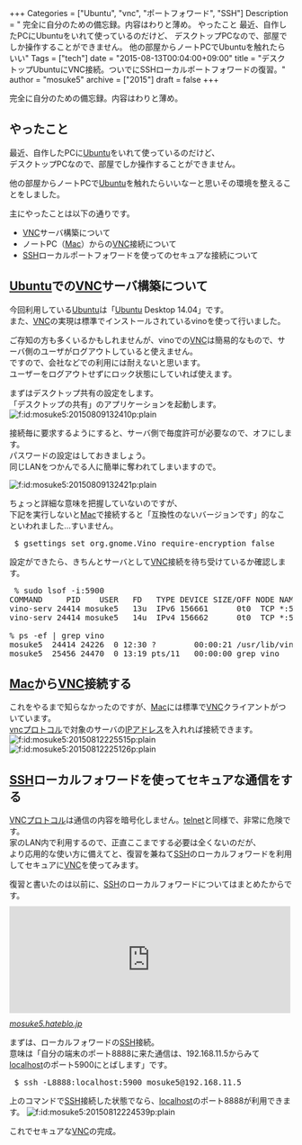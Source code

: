 +++
Categories = ["Ubuntu", "vnc", "ポートフォワード", "SSH"]
Description = " 完全に自分のための備忘録。内容はわりと薄め。  やったこと  最近、自作したPCにUbuntuをいれて使っているのだけど、 デスクトップPCなので、部屋でしか操作することができません。  他の部屋からノートPCでUbuntuを触れたらいい"
Tags = ["tech"]
date = "2015-08-13T00:04:00+09:00"
title = "デスクトップUbuntuにVNC接続。ついでにSSHローカルポートフォワードの復習。"
author = "mosuke5"
archive = ["2015"]
draft = false
+++

<body>
<p>完全に自分のための備忘録。内容はわりと薄め。</p>

<h2>やったこと</h2>

<p>最近、自作したPCに<a class="keyword" href="http://d.hatena.ne.jp/keyword/Ubuntu">Ubuntu</a>をいれて使っているのだけど、<br>
デスクトップPCなので、部屋でしか操作することができません。</p>

<p>他の部屋からノートPCで<a class="keyword" href="http://d.hatena.ne.jp/keyword/Ubuntu">Ubuntu</a>を触れたらいいなーと思いその環境を整えることをしました。</p>

<p>主にやったことは以下の通りです。</p>

<ul>
<li>
<a class="keyword" href="http://d.hatena.ne.jp/keyword/VNC">VNC</a>サーバ構築について</li>
<li>ノートPC（<a class="keyword" href="http://d.hatena.ne.jp/keyword/Mac">Mac</a>）からの<a class="keyword" href="http://d.hatena.ne.jp/keyword/VNC">VNC</a>接続について</li>
<li>
<a class="keyword" href="http://d.hatena.ne.jp/keyword/SSH">SSH</a>ローカルポートフォワードを使ってのセキュアな接続について</li>
</ul>


<h2>
<a class="keyword" href="http://d.hatena.ne.jp/keyword/Ubuntu">Ubuntu</a>での<a class="keyword" href="http://d.hatena.ne.jp/keyword/VNC">VNC</a>サーバ構築について</h2>

<p>今回利用している<a class="keyword" href="http://d.hatena.ne.jp/keyword/Ubuntu">Ubuntu</a>は「<a class="keyword" href="http://d.hatena.ne.jp/keyword/Ubuntu">Ubuntu</a> Desktop 14.04」です。<br>
また、<a class="keyword" href="http://d.hatena.ne.jp/keyword/VNC">VNC</a>の実現は標準でインストールされているvinoを使って行いました。</p>

<p>ご存知の方も多くいるかもしれませんが、vinoでの<a class="keyword" href="http://d.hatena.ne.jp/keyword/VNC">VNC</a>は簡易的なもので、サーバ側のユーザがログアウトしていると使えません。<br>
ですので、会社などでの利用には耐えないと思います。<br>
ユーザーをログアウトせずにロック状態にしていれば使えます。</p>

<p>まずはデスクトップ共有の設定をします。<br>
「デスクトップの共有」のアプリケーションを起動します。
<span itemscope itemtype="http://schema.org/Photograph"><img src="http://cdn-ak.f.st-hatena.com/images/fotolife/m/mosuke5/20150809/20150809132410.png" alt="f:id:mosuke5:20150809132410p:plain" title="f:id:mosuke5:20150809132410p:plain" class="hatena-fotolife" itemprop="image"></span></p>

<p>接続毎に要求するようにすると、サーバ側で毎度許可が必要なので、オフにします。<br>
パスワードの設定はしておきましょう。<br>
同じLANをつかんでる人に簡単に奪われてしまいますので。</p>

<p><span itemscope itemtype="http://schema.org/Photograph"><img src="http://cdn-ak.f.st-hatena.com/images/fotolife/m/mosuke5/20150809/20150809132421.png" alt="f:id:mosuke5:20150809132421p:plain" title="f:id:mosuke5:20150809132421p:plain" class="hatena-fotolife" itemprop="image"></span></p>

<p>ちょっと詳細な意味を把握していないのですが、<br>
下記を実行しないと<a class="keyword" href="http://d.hatena.ne.jp/keyword/Mac">Mac</a>で接続すると「互換性のないバージョンです」的なこといわれました…すいません。</p>

<pre class="code" data-lang="" data-unlink> $ gsettings set org.gnome.Vino require-encryption false </pre>


<p>設定ができたら、きちんとサーバとして<a class="keyword" href="http://d.hatena.ne.jp/keyword/VNC">VNC</a>接続を待ち受けているか確認します。</p>

<pre class="code" data-lang="" data-unlink> % sudo lsof -i:5900
COMMAND     PID    USER   FD   TYPE DEVICE SIZE/OFF NODE NAME
vino-serv 24414 mosuke5   13u  IPv6 156661      0t0  TCP *:5900 (LISTEN)
vino-serv 24414 mosuke5   14u  IPv4 156662      0t0  TCP *:5900 (LISTEN)

% ps -ef | grep vino
mosuke5  24414 24226  0 12:30 ?        00:00:21 /usr/lib/vino/vino-server --sm-disable
mosuke5  25456 24470  0 13:19 pts/11   00:00:00 grep vino </pre>


<h2>
<a class="keyword" href="http://d.hatena.ne.jp/keyword/Mac">Mac</a>から<a class="keyword" href="http://d.hatena.ne.jp/keyword/VNC">VNC</a>接続する</h2>

<p>これをやるまで知らなかったのですが、<a class="keyword" href="http://d.hatena.ne.jp/keyword/Mac">Mac</a>には標準で<a class="keyword" href="http://d.hatena.ne.jp/keyword/VNC">VNC</a>クライアントがついています。<br>
<a class="keyword" href="http://d.hatena.ne.jp/keyword/vnc">vnc</a><a class="keyword" href="http://d.hatena.ne.jp/keyword/%A5%D7%A5%ED%A5%C8%A5%B3%A5%EB">プロトコル</a>で対象のサーバの<a class="keyword" href="http://d.hatena.ne.jp/keyword/IP%A5%A2%A5%C9%A5%EC%A5%B9">IPアドレス</a>を入れれば接続できます。
<span itemscope itemtype="http://schema.org/Photograph"><img src="http://cdn-ak.f.st-hatena.com/images/fotolife/m/mosuke5/20150812/20150812225515.png" alt="f:id:mosuke5:20150812225515p:plain" title="f:id:mosuke5:20150812225515p:plain" class="hatena-fotolife" itemprop="image"></span>
<span itemscope itemtype="http://schema.org/Photograph"><img src="http://cdn-ak.f.st-hatena.com/images/fotolife/m/mosuke5/20150812/20150812225126.png" alt="f:id:mosuke5:20150812225126p:plain" title="f:id:mosuke5:20150812225126p:plain" class="hatena-fotolife" itemprop="image"></span></p>

<h2>
<a class="keyword" href="http://d.hatena.ne.jp/keyword/SSH">SSH</a>ローカルフォワードを使ってセキュアな通信をする</h2>

<p><a class="keyword" href="http://d.hatena.ne.jp/keyword/VNC">VNC</a><a class="keyword" href="http://d.hatena.ne.jp/keyword/%A5%D7%A5%ED%A5%C8%A5%B3%A5%EB">プロトコル</a>は通信の内容を暗号化しません。<a class="keyword" href="http://d.hatena.ne.jp/keyword/telnet">telnet</a>と同様で、非常に危険です。<br>
家のLAN内で利用するので、正直ここまでする必要は全くないのだが、<br>
より応用的な使い方に備えてと、復習を兼ねて<a class="keyword" href="http://d.hatena.ne.jp/keyword/SSH">SSH</a>のローカルフォワードを利用してセキュアに<a class="keyword" href="http://d.hatena.ne.jp/keyword/VNC">VNC</a>を使ってみます。</p>

<p>復習と書いたのは以前に、<a class="keyword" href="http://d.hatena.ne.jp/keyword/SSH">SSH</a>のローカルフォワードについてはまとめたからです。
<iframe src="http://mosuke5.hateblo.jp/embed/2014/12/31/170545" title="SSHでローカルポートフォワードを実際に試す - Goldstine研究所" class="embed-card embed-blogcard" scrolling="no" frameborder="0" style="display: block; width: 100%; height: 190px; max-width: 500px; margin: 10px 0px;"><a href="http://mosuke5.hateblo.jp/entry/2014/12/31/170545">SSHでローカルポートフォワードを実際に試す - Goldstine研究所</a></iframe><cite class="hatena-citation"><a href="http://mosuke5.hateblo.jp/entry/2014/12/31/170545">mosuke5.hateblo.jp</a></cite></p>

<p>まずは、ローカルフォワードの<a class="keyword" href="http://d.hatena.ne.jp/keyword/SSH">SSH</a>接続。<br>
意味は「自分の端末のポート8888に来た通信は、192.168.11.5からみて<a class="keyword" href="http://d.hatena.ne.jp/keyword/localhost">localhost</a>のポート5900にとばします」です。</p>

<pre class="code" data-lang="" data-unlink> $ ssh -L8888:localhost:5900 mosuke5@192.168.11.5 </pre>


<p>上のコマンドで<a class="keyword" href="http://d.hatena.ne.jp/keyword/SSH">SSH</a>接続した状態でなら、<a class="keyword" href="http://d.hatena.ne.jp/keyword/localhost">localhost</a>のポート8888が利用できます。
<span itemscope itemtype="http://schema.org/Photograph"><img src="http://cdn-ak.f.st-hatena.com/images/fotolife/m/mosuke5/20150812/20150812224539.png" alt="f:id:mosuke5:20150812224539p:plain" title="f:id:mosuke5:20150812224539p:plain" class="hatena-fotolife" itemprop="image"></span></p>

<p>これでセキュアな<a class="keyword" href="http://d.hatena.ne.jp/keyword/VNC">VNC</a>の完成。</p>
</body>
